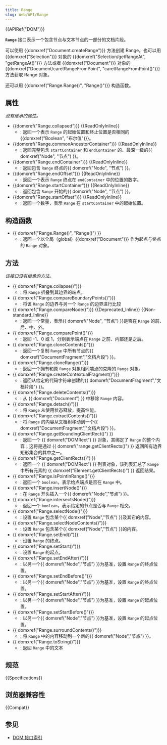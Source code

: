 ```yaml
---
title: Range
slug: Web/API/Range
---
```


{{APIRef("DOM")}}

**`Range`** 接口表示一个包含节点与文本节点的一部分的文档片段。

可以使用 {{domxref("Document.createRange")}} 方法创建 Range。也可以用 {{domxref("Selection")}} 对象的 {{domxref("Selection/getRangeAt", "getRangeAt()")}} 方法或者 {{domxref("Document")}} 对象的 {{domxref("Document/caretRangeFromPoint", "caretRangeFromPoint()")}} 方法获取 Range 对象。

还可以用 {{domxref("Range.Range()", "Range()")}} 构造函数。

## 属性

_没有继承的属性。_

- {{domxref("Range.collapsed")}} {{ReadOnlyInline}}
  - : 返回一个表示 `Range` 的起始位置和终止位置是否相同的{{domxref("Boolean", "布尔值")}}。
- {{domxref("Range.commonAncestorContainer")}} {{ReadOnlyInline}}
  - : 返回完整包含 `startContainer` 和 `endContainer` 的、最深一级的{{ domxref("Node", "节点") }}。
- {{domxref("Range.endContainer")}} {{ReadOnlyInline}}
  - : 返回包含 `Range` 终点的{{ domxref("Node", "节点") }}。
- {{domxref("Range.endOffset")}} {{ReadOnlyInline}}
  - : 返回一个表示 `Range` 终点在 `endContainer` 中的位置的数字。
- {{domxref("Range.startContainer")}} {{ReadOnlyInline}}
  - : 返回包含 `Range` 开始的{{ domxref("Node", "节点") }}。
- {{domxref("Range.startOffset")}} {{ReadOnlyInline}}
  - : 返回一个数字，表示 `Range` 在 `startContainer` 中的起始位置。

## 构造函数

- {{ domxref("Range.Range()", "Range()") }}
  - : 返回一个以全局（global）{{domxref("Document")}} 作为起点与终点的 `Range` 对象。

## 方法

_该接口没有继承的方法。_

- {{ domxref("Range.collapse()")}}
  - : 将 `Range` 折叠到其边界的端点。
- {{ domxref("Range.compareBoundaryPoints()")}}
  - : 将该 `Range` 的边界与另一个 `Range` 的边界进行比较
- {{ domxref("Range.compareNode()")}} {{Deprecated_Inline}} {{Non-standard_Inline}}
  - : 返回一个常量，表示{{ domxref("Node", "节点") }}是否在 `Range` 的前、后、中、外。
- {{ domxref("Range.comparePoint()")}}
  - : 返回 -1、0 或 1，分别表示端点在 `Range` 之前、内部还是之后。
- {{ domxref("Range.cloneContents()")}}
  - : 返回一个复制 `Range` 中所有节点的{{ domxref("DocumentFragment","文档片段") }}。
- {{ domxref("Range.cloneRange()")}}
  - : 返回一个拥有和原 `Range` 对象相同端点的克隆的 `Range` 对象。
- {{ domxref("Range.createContextualFragment()")}}
  - : 返回从给定的代码字符串创建的{{ domxref("DocumentFragment","文档片段") }}。
- {{ domxref("Range.deleteContents()")}}
  - : 从 {{ domxref("Document") }} 中移除 `Range` 内容。
- {{ domxref("Range.detach()")}}
  - : 将 `Range` 从使用状态释放，提高性能。
- {{ domxref("Range.extractContents()")}}
  - : 将 `Range` 的内容从文档树移动到一个{{ domxref("DocumentFragment","文档片段") }}。
- {{ domxref("Range.getBoundingClientRect()") }}
  - : 返回一个 {{ domxref("DOMRect") }} 对象，其绑定了 `Range` 的整个内容；这将是通过 {{ domxref("range.getClientRects()") }} 返回所有边界矩形集合的其中之一。
- {{ domxref("Range.getClientRects()") }}
  - : 返回一个 {{ domxref("DOMRect") }} 列表对象，该列表汇总了 `Range` 中所有元素的 {{ domxref("Element.getClientRects()") }} 返回结果。
- {{ domxref("Range.isPointInRange()")}}
  - : 返回一个 `boolean`，表示给点端点是否在 `Range` 中。
- {{ domxref("Range.insertNode()")}}
  - : 在 `Range` 开头插入一个{{ domxref("Node","节点") }}。
- {{ domxref("Range.intersectsNode()")}}
  - : 返回一个 `boolean`，表示给定的节点是否与 `Range` 相交。
- {{ domxref("Range.selectNode()")}}
  - : 设置 `Range` 包含某个{{ domxref("Node","节点") }}及其它的内容。
- {{ domxref("Range.selectNodeContents()")}}
  - : 设置 `Range` 包含某个{{ domxref("Node","节点") }}的内容。
- {{ domxref("Range.setEnd()")}}
  - : 设置 `Range` 的终点。
- {{ domxref("Range.setStart()")}}
  - : 设置 `Range` 的起点。
- {{ domxref("Range.setEndAfter()")}}
  - : 以另一个{{ domxref("Node","节点") }}为基准，设置 `Range` 的终点位置。
- {{ domxref("Range.setEndBefore()")}}
  - : 以另一个{{ domxref("Node","节点") }}为基准，设置 `Range` 的终点位置。
- {{ domxref("Range.setStartAfter()")}}
  - : 以另一个{{ domxref("Node","节点") }}为基准，设置 `Range` 的起点位置。
- {{ domxref("Range.setStartBefore()")}}
  - : 以另一个{{ domxref("Node","节点") }}为基准，设置 `Range` 的起点位置。
- {{ domxref("Range.surroundContents()")}}
  - : 将 `Range` 中的内容移动到一个新的{{ domxref("Node","节点") }}。
- {{ domxref("Range.toString()")}}
  - : 返回 `Range` 中的文本

## 规范

{{Specifications}}

## 浏览器兼容性

{{Compat}}

## 参见

- [DOM 接口索引](/zh-CN/docs/Web/API/Document_Object_Model)
